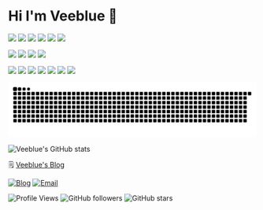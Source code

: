 # Hi I'm Veeblue 👋

<p>
  <img src="https://img.shields.io/badge/macOS-Sequoia-9966ff?logo=apple&logoColor=white"/>
  <img src="https://img.shields.io/badge/Linux-Ubuntu-ff6600?logo=ubuntu&logoColor=white"/>
  <img src="https://img.shields.io/badge/Windows-11-blue?logo=windows11&logoColor=white"/>
  <img src="https://img.shields.io/badge/IDE-Visual Studio Code-007ACC?logo=visual-studio-code"/>
  <img src="https://img.shields.io/badge/IDE-PyCharm-31a8ff?logo=pycharm&logoColor=white"/>
  <img src="https://img.shields.io/badge/Editor-Cursor-333333?logo=data:image/svg+xml;base64,..."/>
</p>

<p>
  <img src="https://img.shields.io/badge/Python-3776AB?logo=python&logoColor=white"/>
  <img src="https://img.shields.io/badge/C++-00599C?logo=c%2B%2B&logoColor=white"/>
  <img src="https://img.shields.io/badge/Java-007396?logo=openjdk&logoColor=white"/>
  <img src="https://img.shields.io/badge/Shell-4EAA25?logo=gnu-bash&logoColor=white"/>
</p>

<p>
  <img src="https://img.shields.io/badge/LangChain-00cc00?logo=langchain&logoColor=white"/>
  <img src="https://img.shields.io/badge/LangGraph-7F52FF?logo=langgraph&logoColor=white"/>
  <img src="https://img.shields.io/badge/FastAPI-009688?logo=fastapi&logoColor=white"/>
  <img src="https://img.shields.io/badge/Docker-2496ED?logo=docker&logoColor=white"/>
  <img src="https://img.shields.io/badge/Nginx-269539?logo=nginx&logoColor=white"/>
  <img src="https://img.shields.io/badge/MySQL-4479A1?logo=mysql&logoColor=white"/>
  <img src="https://img.shields.io/badge/Markdown-336699?logo=markdown&logoColor=white"/>
</p>

<picture>
  <source media="(prefers-color-scheme: dark)" srcset="https://raw.githubusercontent.com/veeblue/veeblue/output/github-contribution-grid-snake-dark.svg">
  <source media="(prefers-color-scheme: light)" srcset="https://raw.githubusercontent.com/veeblue/veeblue/output/github-contribution-grid-snake.svg">
  <img alt="github contribution grid snake animation" src="https://raw.githubusercontent.com/veeblue/veeblue/output/github-contribution-grid-snake.svg">
</picture>

![Veeblue's GitHub stats](https://github-readme-stats.vercel.app/api?username=veeblue&show_icons=true&theme=dark&hide_border=true)

🗒️ [Veeblue's Blog](https://blog.veeblue.com) 

[![Blog](https://img.shields.io/badge/Blog-blog.veeblue.com-blue?logo=blog&style=flat-square)](https://blog.veeblue.com)
[![Email](https://img.shields.io/badge/Email-yee@veeblue.com-red?logo=email&style=flat-square)](mailto:yee@veeblue.com)

<div align="left">
  
![Profile Views](https://komarev.com/ghpvc/?username=veeblue&color=brightgreen&style=flat-square&label=Profile+Views)
![GitHub followers](https://img.shields.io/github/followers/veeblue?style=flat-square&color=blue)
![GitHub stars](https://img.shields.io/github/stars/veeblue?style=flat-square&color=yellow)

</div>
<!-- 最后更新: 2025年07月02日  https://zhuanlan.zhihu.com/p/741677397 -->
